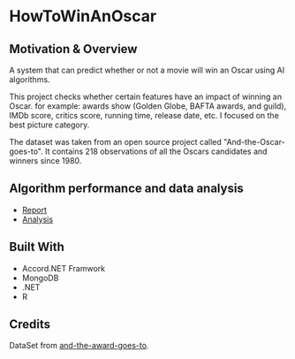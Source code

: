 # HowToWinAnOscar


## Motivation & Overview  
A system that can predict whether or not a movie will win an Oscar using AI algorithms.

This project checks whether certain features have an impact of winning an Oscar. for example: awards show (Golden Globe, BAFTA awards, and guild), IMDb score, critics score, running time, release date, etc. I focused on the best picture category.

The dataset was taken from an open source project called "And-the-Oscar-goes-to". It contains 218 observations of all the Oscars candidates and winners since 1980.

## Algorithm performance and data analysis

- [Report](Report.md)
- [Analysis](Analysis.md)

## Built With
- Accord.NET Framwork
-  MongoDB
- .NET
- R


## Credits

DataSet from [and-the-award-goes-to](https://github.com/scruwys/and-the-award-goes-to).
